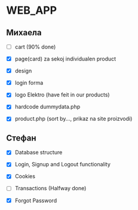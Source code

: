 # WEB_APP

## Михаела

- [ ] cart (90% done)

- [x] page(card) za sekoj individualen product

- [x] design

- [x] login forma

- [x] logo Elektro (have feit in our products)

- [x] hardcode dummydata.php

- [x] product.php (sort by..., prikaz na site proizvodi)

## Стефан

- [x] Database structure

- [x] Login, Signup and Logout functionality

- [x] Cookies

- [ ] Transactions (Halfway done)

- [x] Forgot Password
